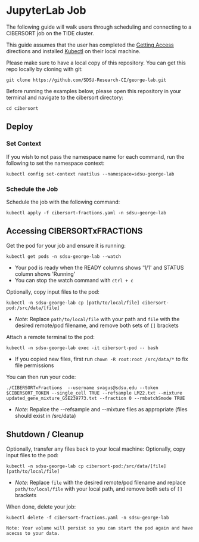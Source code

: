 # JupyterLab Job
The following guide will walk users through scheduling and connecting to a CIBERSORT job on the TIDE cluster.

This guide assumes that the user has completed the [Getting Access](https://sdsu-research-ci.github.io/softwarefactory/gettingaccess) directions and installed [Kubectl](https://kubernetes.io/docs/tasks/tools/#kubectl) on their local machine.

Please make sure to have a local copy of this repository. You can get this repo locally by cloning with git:
```
git clone https://github.com/SDSU-Research-CI/george-lab.git
```

Before running the examples below, please open this repository in your terminal and navigate to the cibersort directory:

```
cd cibersort
```

## Deploy

### Set Context

If you wish to not pass the namespace name for each command, run the following to set the namespace context:

```
kubectl config set-context nautilus --namespace=sdsu-george-lab
```

### Schedule the Job
Schedule the job with the following command:

```
kubectl apply -f cibersort-fractions.yaml -n sdsu-george-lab
```

## Accessing CIBERSORTxFRACTIONS

Get the pod for your job and ensure it is running:

```
kubectl get pods -n sdsu-george-lab --watch
```
- Your pod is ready when the READY columns shows '1/1' and STATUS column shows 'Running'
- You can stop the watch command with `ctrl + c`

Optionally, copy input files to the pod:
```
kubectl -n sdsu-george-lab cp [path/to/local/file] cibersort-pod:/src/data/[file]
```
- *Note*: Replace `path/to/local/file` with your path and `file` with the desired remote/pod filename, and remove both sets of `[]` brackets

Attach a remote terminal to the pod:
```
kubectl -n sdsu-george-lab exec -it cibersort-pod -- bash
```
- If you copied new files, first run `chown -R root:root /src/data/*` to fix file permissions

You can then run your code:
```
./CIBERSORTxFractions  --username svagus@sdsu.edu --token $CIBERSORT_TOKEN --single_cell TRUE --refsample LM22.txt --mixture updated_gene_mixture_GSE239773.txt --fraction 0 --rmbatchSmode TRUE
```
- *Note*: Repalce the --refsample and --mixture files as appropriate (files should exist in /src/data)

## Shutdown / Cleanup
Optionally, transfer any files back to your local machine:
Optionally, copy input files to the pod:
```
kubectl -n sdsu-george-lab cp cibersort-pod:/src/data/[file] [path/to/local/file] 
```
- *Note*: Replace `file` with the desired remote/pod filename and replace `path/to/local/file` with your local path, and remove both sets of `[]` brackets

When done, delete your job:
```
kubectl delete -f cibersort-fractions.yaml -n sdsu-george-lab
```

`Note: Your volume will persist so you can start the pod again and have acecss to your data.`
